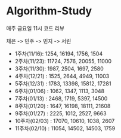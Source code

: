 # Algorithm-Study
매주 금요일 11시 코드 리뷰

채은 -> 민주 -> 민지 -> 서린

- 1주차(11/16): 1254, 16194, 1756, 1504
- 2주차(11/23): 11724, 7576, 20055, 11000
- 3주차(11/30): 1987, 2504, 1697, 2580
- 4주차(12/21) : 1525, 2644, 4949, 11003
- 5주차(12/31) : 1783, 13398, 15812, 17281
- 6주차(01/06) : 1062, 1347, 1113, 3048
- 7주차(01/13) : 2468, 1719, 5397, 14500
- 8주차(01/20) : 1647, 16198, 18111, 21608
- 9주차(01/27) : 2225, 1012, 2527, 9663
- 10주차(02/03) : 17070, 10610, 1038, 2607
- 11주차(02/10) : 11054, 14502, 14503, 1759
